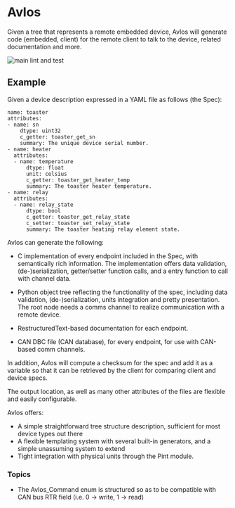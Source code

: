 # Avlos

Given a tree that represents a remote embedded device, Avlos will generate code (embedded, client) for the remote client to talk to the device, related documentation and more. 

![main lint and test](https://github.com/tinymovr/avlos/actions/workflows/ci.yml/badge.svg)

## Example

Given a device description expressed in a YAML file as follows (the Spec):

    name: toaster
    attributes:
    - name: sn
        dtype: uint32
        c_getter: toaster_get_sn
        summary: The unique device serial number.
    - name: heater
      attributes:
      - name: temperature
          dtype: float
          unit: celsius
          c_getter: toaster_get_heater_temp
          summary: The toaster heater temperature.
    - name: relay
      attributes:
      - name: relay_state
          dtype: bool
          c_getter: toaster_get_relay_state
          c_setter: toaster_set_relay_state
          summary: The toaster heating relay element state.

Avlos can generate the following:

- C implementation of every endpoint included in the Spec, with semantically rich information. The implementation offers data validation, (de-)serialization, getter/setter function calls, and a entry function to call with channel data.

- Python object tree reflecting the functionality of the spec, including data validation, (de-)serialization, units integration and pretty presentation. The root node needs a comms channel to realize communication with a remote device.

- RestructuredText-based documentation for each endpoint.

- CAN DBC file (CAN database), for every endpoint, for use with CAN-based comm channels.

In addition, Avlos will compute a checksum for the spec and add it as a variable so that it can be retrieved by the client for comparing client and device specs. 

The output location, as well as many other attributes of the files are flexible and easily configurable.

Avlos offers:

- A simple straightforward tree structure description, sufficient for most device types out there
- A flexible templating system with several built-in generators, and a simple unassuming system to extend
- Tight integration with physical units through the Pint module.

### Topics

- The Avlos_Command enum is structured so as to be compatible with CAN bus RTR field (i.e. 0 -> write, 1 -> read)